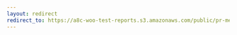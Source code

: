 ```yaml
---
layout: redirect
redirect_to: https://a8c-woo-test-reports.s3.amazonaws.com/public/pr-merge/43514/e2e/index.html
---
```

